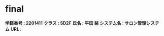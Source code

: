 # final
**学籍番号    : 2201411**
**クラス      : SD2F**
**氏名        : 平田 栞**
**システム名  : サロン管理システム**
**URL         :**